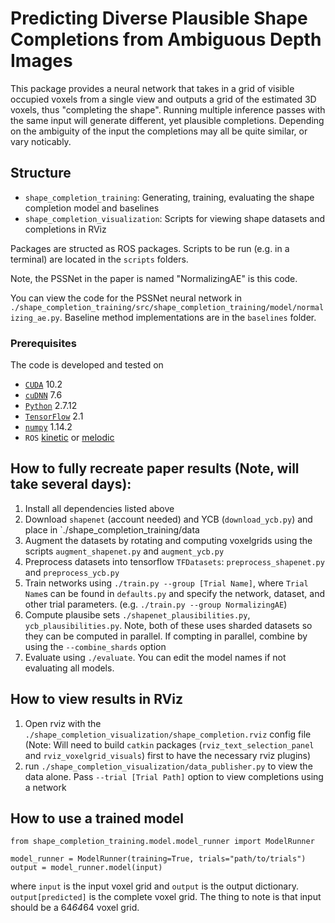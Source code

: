 # Predicting Diverse Plausible Shape Completions from Ambiguous Depth Images

This package provides a neural network that takes in a grid of visible occupied voxels from a single view and outputs a grid of the estimated 3D voxels, thus "completing the shape". Running multiple inference passes with the same input will generate different, yet plausible completions. Depending on the ambiguity of the input the completions may all be quite similar, or vary noticably.

## Structure
 - `shape_completion_training`: Generating, training, evaluating the shape completion model and baselines
 - `shape_completion_visualization`: Scripts for viewing shape datasets and completions in RViz
 
 Packages are structed as ROS packages. Scripts to be run (e.g. in a terminal) are located in the `scripts` folders.
 
 Note, the PSSNet in the paper is named "NormalizingAE" is this code.
 
 You can view the code for the PSSNet neural network in `./shape_completion_training/src/shape_completion_training/model/normalizing_ae.py`. Baseline method implementations are in the `baselines` folder.

### Prerequisites
The code is developed and tested on
- [`CUDA`](https://developer.nvidia.com/cuda-toolkit) 10.2 
- [`cuDNN`](https://developer.nvidia.com/rdp/cudnn-archive) 7.6
- [`Python`](https://www.python.org) 2.7.12
- [`TensorFlow`](https://github.com/tensorflow/tensorflow) 2.1
- [`numpy`](http://www.numpy.org/) 1.14.2
- `ROS` [kinetic](http://wiki.ros.org/kinetic) or [melodic](http://wiki.ros.org/melodic)

 
 ## How to fully recreate paper results (Note, will take several days):
 1. Install all dependencies listed above
 2. Download `shapenet` (account needed) and YCB (`download_ycb.py`) and place in `./shape_completion_training/data
 3. Augment the datasets by rotating and computing voxelgrids using the scripts `augment_shapenet.py` and `augment_ycb.py`
 4. Preprocess datasets into tensorflow `TFDatasets`: `preprocess_shapenet.py` and `preprocess_ycb.py`
 5. Train networks using `./train.py --group [Trial Name]`, where `Trial Name`s can be found in `defaults.py` and specify the network, dataset, and other trial parameters. (e.g. `./train.py --group NormalizingAE`)
 6. Compute plausibe sets `./shapenet_plausibilities.py`, `ycb_plausibilities.py`. Note, both of these uses sharded datasets so they can be computed in parallel. If compting in parallel, combine by using the `--combine_shards` option
 7. Evaluate using `./evaluate`. You can edit the model names if not evaluating all models.
 
 ## How to view results in RViz
 1. Open rviz with the `./shape_completion_visualization/shape_completion.rviz` config file (Note: Will need to build `catkin` packages (`rviz_text_selection_panel` and `rviz_voxelgrid_visuals`) first to have the necessary rviz plugins)
 2. run `./shape_completion_visualization/data_publisher.py` to view the data alone. Pass `--trial [Trial Path]` option to view completions using a network 
 
 ## How to use a trained model
 ```
 from shape_completion_training.model.model_runner import ModelRunner
 
 model_runner = ModelRunner(training=True, trials="path/to/trials")
 output = model_runner.model(input)
 ```
 where `input` is the input voxel grid and `output` is the output dictionary. `output[predicted]` is the complete voxel grid. The thing to note is that input should be a 64*64*64 voxel grid.

